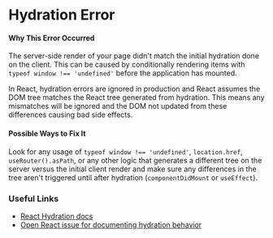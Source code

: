 # Hydration Error

#### Why This Error Occurred

The server-side render of your page didn't match the initial hydration done on the client. This can be caused by conditionally rendering items with `typeof window !== 'undefined'` before the application has mounted.

In React, hydration errors are ignored in production and React assumes the DOM tree matches the React tree generated from hydration. This means any mismatches will be ignored and the DOM not updated from these differences causing bad side effects.

#### Possible Ways to Fix It

Look for any usage of `typeof window !== 'undefined'`, `location.href`, `useRouter().asPath`, or any other logic that generates a different tree on the server versus the initial client render and make sure any differences in the tree aren't triggered until after hydration (`componentDidMount` or `useEffect`).

### Useful Links

- [React Hydration docs](https://reactjs.org/docs/react-dom.html#hydrate)
- [Open React issue for documenting hydration behavior](https://github.com/reactjs/reactjs.org/issues/25)
